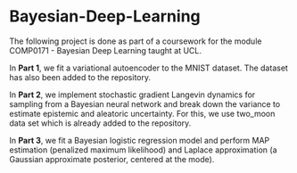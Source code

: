# Bayesian-Deep-Learning

The following project is done as part of a coursework for the module COMP0171 - Bayesian Deep Learning taught at UCL.

In **Part 1**, we fit a variational autoencoder to the MNIST dataset. The dataset has also been added to the repository.

In **Part 2**, we implement stochastic gradient Langevin dynamics for sampling from a Bayesian neural network and break down the variance to estimate epistemic and aleatoric uncertainty. For this, we use two_moon data set which is already added to the repository.

In **Part 3**, we fit a Bayesian logistic regression model and perform MAP estimation (penalized maximum likelihood) and Laplace approximation (a Gaussian approximate posterior, centered at the mode).
